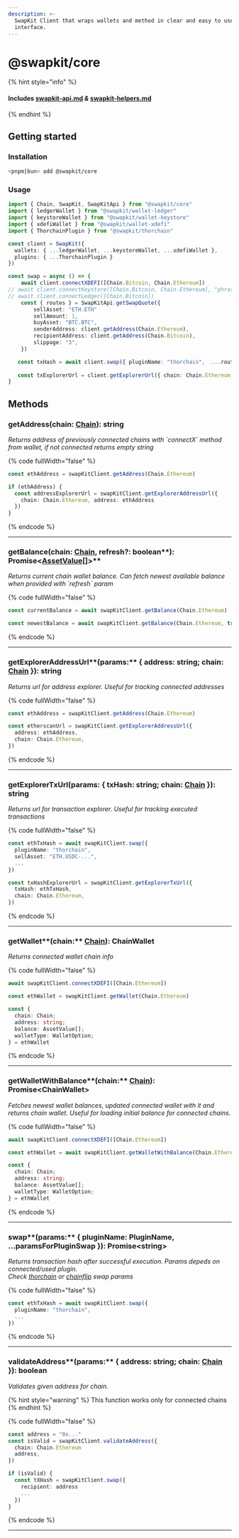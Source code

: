 ```yaml
---
description: >-
  SwapKit Client that wraps wallets and method in clear and easy to use
  interface.
---
```


# @swapkit/core

{% hint style="info" %}
#### Includes [swapkit-api.md](swapkit-api.md "mention") _&_ [swapkit-helpers.md](swapkit-helpers.md "mention")
{% endhint %}

## **Getting started**

### **Installation**

```bash
<pnpm|bun> add @swapkit/core
```

### Usage

```typescript
import { Chain, SwapKit, SwapKitApi } from "@swapkit/core"
import { ledgerWallet } from "@swapkit/wallet-ledger"
import { keystoreWallet } from "@swapkit/wallet-keystore"
import { xdefiWallet } from "@swapkit/wallet-xdefi"
import { ThorchainPlugin } from "@swapkit/thorchain"

const client = SwapKit({
  wallets: { ...ledgerWallet, ...keystoreWallet, ...xdefiWallet },
  plugins: { ...ThorchainPlugin }
})

const swap = async () => {
    await client.connectXDEFI([Chain.Bitcoin, Chain.Ethereum])
// await client.connectKeystore([Chain.Bitcoin, Chain.Ethereum], "phrases ...")
// await client.connectLedger([Chain.Bitcoin])
    const { routes } = SwapKitApi.getSwapQuote({
        sellAsset: "ETH.ETH"
        sellAmount: 1,
        buyAsset: "BTC.BTC",
        senderAddress: client.getAddress(Chain.Ethereum),
        recipientAddress: client.getAddress(Chain.Bitcoin),
        slippage: "3",
    })

   const txHash = await client.swap({ pluginName: "thorchain",  ...routes[0] })
    
   const txExplorerUrl = client.getExplorerUrl({ chain: Chain.Ethereum, txHash })
}
```

## Methods

### **getAddress(chain:** [Chain](swapkit-helpers.md#chain)**): string**

_Returns address of previously connected chains with \`connectX\` method from wallet, if not connected returns empty string_

{% code fullWidth="false" %}
```typescript
const ethAddress = swapKitClient.getAddress(Chain.Ethereum)

if (ethAddress) {
  const addressExplorerUrl = swapKitClient.getExplorerAddressUrl({   
    chain: Chain.Ethereum, address: ethAddress 
  })
}
```
{% endcode %}

***

### **getBalance(chain:** [Chain](swapkit-helpers.md#chain), refresh?: boolean**): Promise<**[**AssetValue**](swapkit-helpers.md#assetvalue)**\[]>**

_Returns current chain wallet balance. Can fetch newest available balance when provided with \`refresh\` param_

{% code fullWidth="false" %}
```typescript
const currentBalance = await swapKitClient.getBalance(Chain.Ethereum)

const newestBalance = await swapKitClient.getBalance(Chain.Ethereum, true)
```
{% endcode %}

***

### getExplorerAddressUrl**(params:** { address: string; chain: [Chain](swapkit-helpers.md#chain) }**): string**

_Returns url for address explorer. Useful for tracking connected addresses_

{% code fullWidth="false" %}
```typescript
const ethAddress = swapKitClient.getAddress(Chain.Ethereum)

const etherscanUrl = swapKitClient.getExplorerAddressUrl({
  address: ethAddress,
  chain: Chain.Ethereum,
})
```
{% endcode %}

***

### **getExplorerTxUrl(params:** { txHash: string; chain: [Chain](swapkit-helpers.md#chain) }**): string**

_Returns url for transaction explorer. Useful for tracking executed transactions_

{% code fullWidth="false" %}
```typescript
const ethTxHash = await swapKitClient.swap({ 
  pluginName: "thorchain",
  sellAsset: "ETH.USDC-...",
  ...
})

const txHashExplorerUrl = swapKitClient.getExplorerTxUrl({
  txHash: ethTxHash,
  chain: Chain.Ethereum,
})
```
{% endcode %}

***

### getWallet**(chain:** [Chain](swapkit-helpers.md#chain)**):** ChainWallet

_Returns connected wallet chain info_

{% code fullWidth="false" %}
```typescript
await swapKitClient.connectXDEFI([Chain.Ethereum])

const ethWallet = swapKitClient.getWallet(Chain.Ethereum)

const {
  chain: Chain;
  address: string;
  balance: AssetValue[];
  walletType: WalletOption;
} = ethWallet
```
{% endcode %}

***

### getWalletWithBalance**(chain:** [Chain](swapkit-helpers.md#chain)**):** Promise\<ChainWallet>

_Fetches newest wallet balances, updated connected wallet with it and returns chain wallet. Useful for loading initial balance for connected chains._

{% code fullWidth="false" %}
```typescript
await swapKitClient.connectXDEFI([Chain.Ethereum])

const ethWallet = await swapKitClient.getWalletWithBalance(Chain.Ethereum)

const {
  chain: Chain;
  address: string;
  balance: AssetValue[];
  walletType: WalletOption;
} = ethWallet
```
{% endcode %}

***

### swap**(params:** { pluginName: PluginName, ...paramsForPluginSwap }**): Promise\<string>**

_Returns transaction hash after successful execution. Params depeds on connected/used plugin._ \
_Check_ [_thorchain_](swapkit-thorchain.md#swap-chain-chain-string) _or_ [_chainflip_](swapkit-chainflip.md#swap-chain-chain-string) _swap params_

{% code fullWidth="false" %}
```typescript
const ethTxHash = await swapKitClient.swap({ 
  pluginName: "thorchain",
  ...
})
```
{% endcode %}

***

### validateAddress**(params:** { address: string; chain: [Chain](swapkit-helpers.md#chain) }**): boolean**

_Validates given address for chain._

{% hint style="warning" %}
This function works only for connected chains
{% endhint %}

{% code fullWidth="false" %}
```typescript
const address = "0x..."
const isValid = swapKitClient.validateAddress({
  chain: Chain.Ethereum
  address,
})

if (isValid) {
  const tXHash = swapKitClient.swap({
    recipient: address
    ...
  })
}
```
{% endcode %}

***



